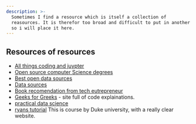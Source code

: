 ```yaml
---
description: >-
  Sometimes I find a resource which is itself a collection of
  reasources. It is therefor too broad and difficult to put in another catagory,
  so i will place it here.
---
```


## Resources of resources

* [All things coding and juypter](https://github.com/jupyter/jupyter/wiki)
* [Open source computer Science degrees](https://github.com/ForrestKnight/open-source-cs-python)
* [Best open data sources](https://learn.g2.com/open-data-sources)
* [Data sources](https://www.kdnuggets.com/datasets/index.html)
* [Book recomendation from tech eutrepreneur](https://patrickcollison.com/bookshelf)
* [Geeks for Greeks](https://www.geeksforgeeks.org/) - site full of code explainations.
* [practical data science](https://www.practicaldatascience.org/html/topic_list.html)
* [ryans tutorial](https://ryanstutorials.net/)
This is course by Duke university, with a really clear website. 



